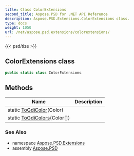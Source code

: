 ```yaml
---
title: Class ColorExtensions
second_title: Aspose.PSD for .NET API Reference
description: Aspose.PSD.Extensions.ColorExtensions class. 
type: docs
weight: 1050
url: /net/aspose.psd.extensions/colorextensions/
---
```

{{< psd/tize >}}
## ColorExtensions class

```csharp
public static class ColorExtensions
```

## Methods

| Name | Description |
| --- | --- |
| static [ToGdiColor](../../aspose.psd.extensions/colorextensions/togdicolor/)(Color) |  |
| static [ToGdiColors](../../aspose.psd.extensions/colorextensions/togdicolors/)(Color[]) |  |

### See Also

* namespace [Aspose.PSD.Extensions](../../aspose.psd.extensions/)
* assembly [Aspose.PSD](../../)


